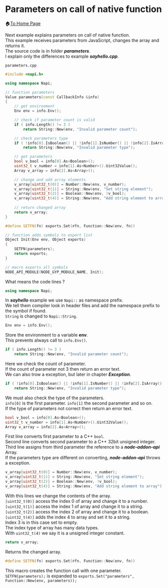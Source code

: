 # Parameters on call of native function 
🏠[To Home Page](README.md)

Next example explains parameters on call of native function.<br>
This example receives parameters from JavaScript, changes the array and returns it.<br>
The source code is in folder ***parameters***.<br>
I explain only the differences to example ***sayhello.cpp***.<br>

```parameters.cpp```
```c++
#include <napi.h>

using namespace Napi;

// function parameters
Value parameters(const CallbackInfo &info)
{
    // get environment
    Env env = info.Env();

    // check if parameter count is valid
    if ( info.Length() != 3 )
        return String::New(env, "Invalid parameter count");

    // check parameters type
    if ( !info[0].IsBoolean() || !info[1].IsNumber() || !info[2].IsArray() )
        return String::New(env, "Invalid parameter type");

    // get parameters
    bool v_bool = info[0].As<Boolean>();
    uint32_t v_number = info[1].As<Number>().Uint32Value();
    Array v_array = info[2].As<Array>();

    // change and add array elements
    v_array[uint32_t(0)] = Number::New(env, v_number);
    v_array[uint32_t(1)] = String::New(env, "Set string element");
    v_array[uint32_t(2)] = Boolean::New(env, !v_bool);
    v_array[uint32_t(4)] = String::New(env, "Add string element to array");
    
    // return changed array
    return v_array;
}

#define SETFN(fn) exports.Set(#fn, Function::New(env, fn))

// function adds symbols to export list
Object Init(Env env, Object exports)
{
    SETFN(parameters);
    return exports;
}

// macro exports all symbols
NODE_API_MODULE(NODE_GYP_MODULE_NAME, Init);
```
What means the code lines ?
```c++
using namespace Napi;
```
In ***sayhello*** example we use ```Napi::``` as namespace prefix.<br>
We tell them compiler look in header files and add the namespace prefix to the symbol if found.<br>
```String``` is changed to ```Napi::String```.   
```c++
Env env = info.Env();
```
Store the environment to a variable **env**.<br>
This prevents always call to ```info.Env()```.<br>
```c++
if ( info.Length() != 3 )
    return String::New(env, "Invalid parameter count");
```
Here we check the count of parameter.<br>
If the count of parameter not 3 then return an error text.<br>
We can also trow a exception, but later in chapter ***Exception***.<br>
```c++
if ( !info[0].IsBoolean() || !info[1].IsNumber() || !info[2].IsArray() )
    return String::New(env, "Invalid parameter type");
```
We must also check the type of the parameters.<br>
```info[0]``` is the first parameter. ```info[1]``` the second parameter and so on.<br> 
If the type of parameters not correct then return an error text.<br>
```c++
bool v_bool = info[0].As<Boolean>();
uint32_t v_number = info[1].As<Number>().Uint32Value();
Array v_array = info[2].As<Array>();
```
First line converts first parameter to a C++ ```bool```.<br>
Second line converts second parameter to a C++ 32bit unsigned integer.<br>
Third line assigns from third parameter the reference to a ***node-addon-api*** Array.<br>
If the parameters type are different on converting, ***node-addon-api*** throws a exception.<br>
```c++
v_array[uint32_t(0)] = Number::New(env, v_number);
v_array[uint32_t(1)] = String::New(env, "Set string element");
v_array[uint32_t(2)] = Boolean::New(env, !v_bool);
v_array[uint32_t(4)] = String::New(env, "Add string element to array");
```
With this lines we change the contents of the array.<br>
```[uint32_t(0)]``` access the index 0 of array and change it to a number.<br>
```[uint32_t(1)]``` access the index 1 of array and change it to a string.<br>
```[uint32_t(2)]``` access the index 2 of array and change it to a boolean.<br>
```[uint32_t(4)]``` adds the index 4 to array and set it to a string.<br>
Index 3 is in this case set to empty.<br>
The index type of array has many data types.<br>
With ```uint32_t(4)``` we say it is a unsigned integer constant.<br>
```c++
return v_array;
```
Returns the changed array.
```c++
#define SETFN(fn) exports.Set(#fn, Function::New(env, fn))
```
This macro creates the function call with one parameter.<br>
```SETFN(parameters);``` is expanded to ```exports.Set("parameters", Function::New(env, parameters));```<br>

